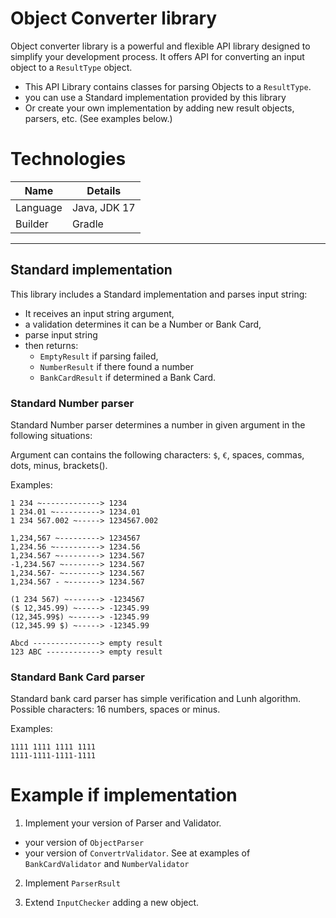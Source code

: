 # Object Converter library

Object converter library is a powerful and flexible API library designed to simplify your development process.
It offers API for converting an input object to a `ResultType` object.

* This API Library contains classes for parsing Objects to a `ResultType`.
* you can use a Standard implementation provided by this library
* Or create your own implementation by adding new result objects, parsers, etc. (See examples below.)

# Technologies

| Name      | Details    |
| ----      | ------      |
| Language  | Java, JDK 17 | 
| Builder | Gradle |


-----------------------------------------

## Standard implementation

This library includes a Standard implementation and parses input string:

- It receives an input string argument,
- a validation determines it can be a Number or Bank Card,
- parse input string
- then returns:
  - `EmptyResult` if parsing failed,
  - `NumberResult` if there found a number
  - `BankCardResult` if determined a Bank Card.

### Standard Number parser

Standard Number parser determines a number in given argument in the following situations:

Argument can contains the following characters: `$`, `€`, spaces, commas, dots, minus, brackets().

Examples:

    1 234 ~-------------> 1234
    1 234.01 ~----------> 1234.01
    1 234 567.002 ~-----> 1234567.002
    
    1,234,567 ~---------> 1234567 
    1,234.56 ~----------> 1234.56
    1,234.567 ~---------> 1234.567
    -1,234.567 ~--------> 1234.567
    1,234.567- ~--------> 1234.567
    1,234.567 - ~-------> 1234.567

    (1 234 567) ~-------> -1234567
    ($ 12,345.99) ~-----> -12345.99
    (12,345.99$) ~------> -12345.99
    (12,345.99 $) ~-----> -12345.99

    Abcd ---------------> empty result
    123 ABC ------------> empty result

### Standard Bank Card parser

Standard bank card parser has simple verification and Lunh algorithm.
Possible characters: 16 numbers, spaces or minus.

Examples:

    1111 1111 1111 1111
    1111-1111-1111-1111

# Example if implementation

1. Implement your version of Parser and Validator.

- your version of `ObjectParser`
- your version of `ConvertrValidator`. See at examples of `BankCardValidator` and `NumberValidator`

2. Implement `ParserRsult`

3. Extend `InputChecker` adding a new object. 
